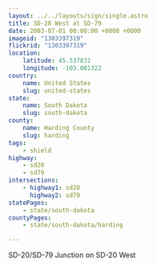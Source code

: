 ```yaml
---
layout: ../../layouts/sign/single.astro
title: SD-20 West at SD-79
date: 2003-07-01 00:00:00 +0000 +0000
imageid: "1303397319"
flickrid: "1303397319"
location:
    latitude: 45.537831
    longitude: -103.001322
country:
    name: United States
    slug: united-states
state:
    name: South Dakota
    slug: south-dakota
county:
    name: Harding County
    slug: harding
tags:
    - shield
highway:
    - sd20
    - sd79
intersections:
    - highway1: sd20
      highway2: sd79
statePages:
    - state/south-dakota
countyPages:
    - state/south-dakota/harding

---
```

SD-20/SD-79 Junction on SD-20 West